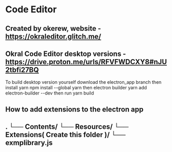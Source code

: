 # Code Editor
Created by okerew, website - https://okraleditor.glitch.me/
------------------------------------------------------------
Okral Code Editor desktop versions - https://drive.proton.me/urls/RFVFWDCXY8#nJU2tbfi27BQ
------------------------------------------------------------
To build desktop version yourself download the electron_app branch then  install yarn npm install --global yarn then electron builder yarn add electron-builder --dev then run yarn build

How to add extensions to the electron app
-----------------------------------------------------------
.
└── Contents/
    └── Resources/
        └── Extensions( Create this folder )/
            └── exmplibrary.js
-------------------------------------------------------------
